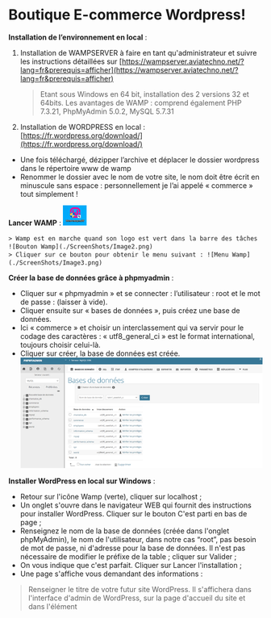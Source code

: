 # Boutique E-commerce Wordpress!

**Installation de l’environnement en local** :

1. Installation de WAMPSERVER à faire en tant qu'administrateur et suivre les instructions détaillées sur [https://wampserver.aviatechno.net/?lang=fr&prerequis=afficher](https://wampserver.aviatechno.net/?lang=fr&prerequis=afficher)

	> Etant sous Windows en 64 bit, installation des 2 versions 32 et 64bits.
Les avantages de WAMP : comprend également PHP 7.3.21, PhpMyAdmin 5.0.2, MySQL 5.7.31

2. Installation de WORDPRESS en local : [https://fr.wordpress.org/download/](https://fr.wordpress.org/download/)

- Une fois téléchargé, dézipper l’archive et déplacer le dossier wordpress dans le répertoire www de wamp
- Renommer le dossier avec le nom de votre site, le nom doit être écrit en minuscule sans espace : personnellement je l’ai appelé « commerce » tout simplement !

**Lancer WAMP** :
![logo Wamp](./ScreenShots/Image1.png)

	> Wamp est en marche quand son logo est vert dans la barre des tâches
	![Bouton Wamp](./ScreenShots/Image2.png)
	> Cliquer sur ce bouton pour obtenir le menu suivant : ![Menu Wamp](./ScreenShots/Image3.png)

**Créer la base de données grâce à phpmyadmin** :
- Cliquer sur « phpmyadmin » et se connecter : l’utilisateur : root et le mot de passe : (laisser à vide).
- Cliquer ensuite sur « bases de données », puis créez une base de données.
- Ici « commerce » et choisir un interclassement qui va servir pour le codage des caractères : « utf8_general_ci » est le format international, toujours choisir celui-là.
- Cliquer sur créer, la base de données est créée.
![Menu Wamp](./ScreenShots/Image4.png)

**Installer WordPress en local sur Windows** :
- Retour sur l'icône Wamp (verte), cliquer sur localhost ;
- Un onglet s'ouvre dans le navigateur WEB qui fournit des instructions pour installer WordPress. Cliquer sur le bouton C'est parti en bas de page ;
- Renseignez le nom de la base de données (créée dans l'onglet phpMyAdmin), le nom de l'utilisateur, dans notre cas “root”, pas besoin de mot de passe, ni d'adresse pour la base de données. Il n'est pas nécessaire de modifier le préfixe de la table ; cliquer sur Valider ;
- On vous indique que c'est parfait. Cliquer sur Lancer l'installation ;
- Une page s'affiche vous demandant des informations :
> Renseigner le titre de votre futur site WordPress. Il s'affichera dans l'interface d'admin de WordPress, sur la page d'accueil du site et dans l'élément <title> du code source de vos pages Web ;
	
> Compléter le champ Nom d'utilisateur et le champ Mot de passe pour vous créer un profil utilisateur et accédez à l'admin de votre site Web ;

> Insérer votre adresse mail pour recevoir les notifications d'activités de votre site et le lien de renouvellement de mot de passe. Cette fonction sera opérationnelle lorsque votre site sera en ligne et que votre hébergeur autorise la fonction email sur votre serveur ;

> Il n'est pas utile de cocher la case de visibilité auprès des moteurs de recherche. Nous sommes en local ;

- Cliquer sur Installer ;
- Cliquer sur Se connecter et renseigner vos identifiant et mot de passe ;
- Vous avez désormais accès à l'admin : pour visualiser votre site WordPress en local, cliquez sur le nom de votre site situé en haut à gauche dans la barre noire de l'administration.

Pour construire mon site,
1. j’ai choisi
- un thème : Honeypress
- un plugin e-commerce : WooCommerce
- un plugin SEO : The SEO Framework
- un plugin Multilingue : GTranslate
- un plugin RGPD (Règlement Général pour la Protection des Données) : GDPR Cookie Consent

2. j’ai donné un intitulé à mon site « Mécén@Solidaire – le B @ BA des B.A. ! »

3. je lui ai attribué un logo

![Le site](./ScreenShots/Image5.png)

4. j’ai créé ou modifier les pages proposées afin d’intégrer notamment :
- une page produits « Nos mécénats » : 3 produits dans une catégorie « Mécénat de compétences » : ces produits seront automatiquement enregistrés dans ma base de données :

![la BDD](./ScreenShots/Image6.png)

- une page « Mentions légales et conditions de vente »

Crédit Images Pixabay.

